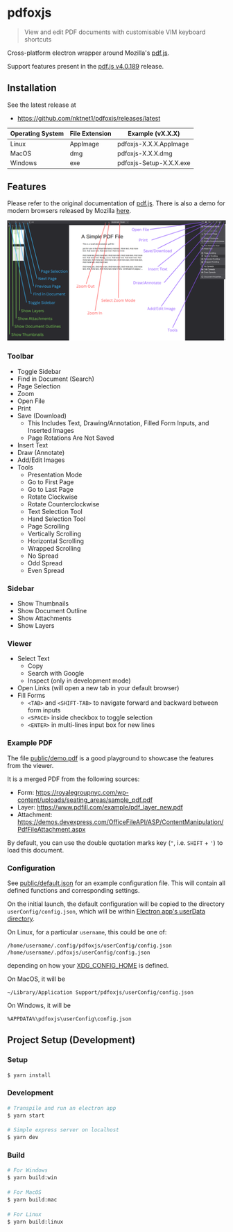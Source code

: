 # pdfoxjs 

> View and edit PDF documents with customisable VIM keyboard shortcuts

Cross-platform electron wrapper around Mozilla's [pdf.js](https://mozilla.github.io/pdf.js).

Support features present in the [pdf.js v4.0.189](https://github.com/mozilla/pdf.js/releases/tag/v4.0.189) release.

## Installation

See the latest release at
- https://github.com/nktnet1/pdfoxjs/releases/latest

| Operating System | File Extension | Example (vX.X.X) |
|-|-|-|
| Linux  | AppImage | pdfoxjs-X.X.X.AppImage |
| MacOS  | dmg  | pdfoxjs-X.X.X.dmg  |
| Windows  | exe  | pdfoxjs-Setup-X.X.X.exe  |



## Features

Please refer to the original documentation of [pdf.js](https://github.com/mozilla/pdf.js). There is also a demo for modern browsers released by Mozilla [here](https://mozilla.github.io/pdf.js/web/viewer.html). 

![Tools View](public/help.png)

### Toolbar
- Toggle Sidebar
- Find in Document (Search)
- Page Selection
- Zoom
- Open File
- Print
- Save (Download)
    - This Includes Text, Drawing/Annotation, Filled Form Inputs, and Inserted Images
    - Page Rotations Are Not Saved
- Insert Text
- Draw (Annotate)
- Add/Edit Images
- Tools
    - Presentation Mode
    - Go to First Page
    - Go to Last Page
    - Rotate Clockwise
    - Rotate Counterclockwise
    - Text Selection Tool
    - Hand Selection Tool
    - Page Scrolling
    - Vertically Scrolling
    - Horizontal Scrolling
    - Wrapped Scrolling
    - No Spread
    - Odd Spread
    - Even Spread

### Sidebar
- Show Thumbnails
- Show Document Outline
- Show Attachments
- Show Layers

### Viewer
- Select Text
    - Copy
    - Search with Google
    - Inspect (only in development mode)
- Open Links (will open a new tab in your default browser)
- Fill Forms
    - `<TAB>` and `<SHIFT-TAB>` to navigate forward and backward between form inputs
    - `<SPACE>` inside checkbox to toggle selection
    - `<ENTER>` in multi-lines input box for new lines

### Example PDF

The file [public/demo.pdf](public/demo.pdf) is a good playground to showcase the features from the viewer.

It is a merged PDF from the following sources:
- Form: https://royalegroupnyc.com/wp-content/uploads/seating_areas/sample_pdf.pdf
- Layer: https://www.pdfill.com/example/pdf_layer_new.pdf
- Attachment: https://demos.devexpress.com/OfficeFileAPI/ASP/ContentManipulation/PdfFileAttachment.aspx

By default, you can use the double quotation marks key (`"`, i.e. `SHIFT` + `'`) to load this document.


### Configuration

See [public/default.json](public/default.json) for an example configuration file. This will contain all defined functions and corresponding settings.

On the initial launch, the default configuration will be copied to the directory `userConfig/config.json`, which will be within [Electron app's userData directory](https://www.electronjs.org/docs/latest/api/app#appgetpathname).

On Linux, for a particular `username`, this could be one of:
```
/home/username/.config/pdfoxjs/userConfig/config.json
/home/username/.pdfoxjs/userConfig/config.json
```
depending on how your [XDG_CONFIG_HOME](https://wiki.archlinux.org/title/XDG_Base_Directory#User_directories) is defined.

On MacOS, it will be
```
~/Library/Application Support/pdfoxjs/userConfig/config.json
```

On Windows, it will be
```
%APPDATA%\pdfoxjs\userConfig\config.json
```

## Project Setup (Development)

### Setup

```bash
$ yarn install
```

### Development

```bash
# Transpile and run an electron app
$ yarn start

# Simple express server on localhost
$ yarn dev
```

### Build

```bash
# For Windows
$ yarn build:win

# For MacOS
$ yarn build:mac

# For Linux
$ yarn build:linux
```